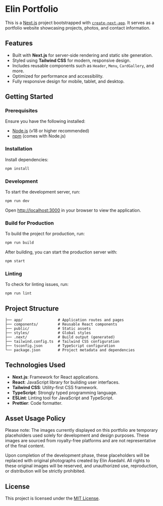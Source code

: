# Elin Portfolio

This is a [Next.js](https://nextjs.org/) project bootstrapped with [`create-next-app`](https://github.com/vercel/next.js/tree/canary/packages/create-next-app). It serves as a portfolio website showcasing projects, photos, and contact information.

## Features

- Built with **Next.js** for server-side rendering and static site generation.
- Styled using **Tailwind CSS** for modern, responsive design.
- Includes reusable components such as `Header`, `Menu`, `CardGallery`, and more.
- Optimized for performance and accessibility.
- Fully responsive design for mobile, tablet, and desktop.

## Getting Started

### Prerequisites

Ensure you have the following installed:

- [Node.js](https://nodejs.org/) (v18 or higher recommended)
- [npm](https://www.npmjs.com/) (comes with Node.js)

### Installation

Install dependencies:

```bash
npm install
```

### Development

To start the development server, run:

```bash
npm run dev
```

Open [http://localhost:3000](http://localhost:3000) in your browser to view the application.

### Build for Production

To build the project for production, run:

```bash
npm run build
```

After building, you can start the production server with:

```bash
npm start
```

### Linting

To check for linting issues, run:

```bash
npm run lint
```

## Project Structure

```
├── app/                # Application routes and pages
├── components/         # Reusable React components
├── public/             # Static assets
├── styles/             # Global styles
├── .next/              # Build output (generated)
├── tailwind.config.ts  # Tailwind CSS configuration
├── tsconfig.json       # TypeScript configuration
└── package.json        # Project metadata and dependencies
```

## Technologies Used

- **Next.js**: Framework for React applications.
- **React**: JavaScript library for building user interfaces.
- **Tailwind CSS**: Utility-first CSS framework.
- **TypeScript**: Strongly typed programming language.
- **ESLint**: Linting tool for JavaScript and TypeScript.
- **Prettier**: Code formatter.

## Asset Usage Policy

Please note: The images currently displayed on this portfolio are temporary placeholders used solely for development and design purposes. These images are sourced from royalty-free platforms and are not representative of the final content.​

Upon completion of the development phase, these placeholders will be replaced with original photographs created by Elin Åsedahl. All rights to these original images will be reserved, and unauthorized use, reproduction, or distribution will be strictly prohibited.​

## License

This project is licensed under the [MIT License](LICENSE).

